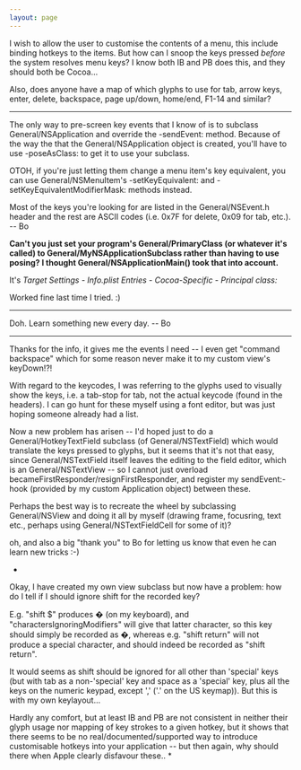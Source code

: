 ```yaml
---
layout: page
---
```


I wish to allow the user to customise the contents of a menu, this include binding hotkeys to the items. But how can I snoop the keys pressed *before* the system resolves menu keys? I know both IB and PB does this, and they should both be Cocoa...

Also, does anyone have a map of which glyphs to use for tab, arrow keys, enter, delete, backspace, page up/down, home/end, F1-14 and similar?

----

The only way to pre-screen key events that I know of is to subclass General/NSApplication and override the -sendEvent: method.  Because of the way the that the General/NSApplication object is created, you'll have to use -poseAsClass: to get it to use your subclass.
  
OTOH, if you're just letting them change a menu item's key equivalent, you can use General/NSMenuItem's -setKeyEquivalent: and -setKeyEquivalentModifierMask: methods instead.

Most of the keys you're looking for are listed in the General/NSEvent.h header and the rest are ASCII codes (i.e. 0x7F for delete, 0x09 for tab, etc.).  -- Bo

**Can't you just set your program's General/PrimaryClass (or whatever it's called) to General/MyNSApplicationSubclass rather than having to use posing? I thought General/NSApplicationMain() took that into account.**

It's  *Target Settings - Info.plist Entries - Cocoa-Specific - Principal class:*

Worked fine last time I tried. :)

----

Doh.  Learn something new every day.  -- Bo

----

Thanks for the info, it gives me the events I need -- I even get "command backspace" which for some reason never make it to my custom view's keyDown!?!

With regard to the keycodes, I was referring to the glyphs used to visually show the keys, i.e. a tab-stop for tab, not the actual keycode (found in the headers). I can go hunt for these myself using a font editor, but was just hoping someone already had a list.

Now a new problem has arisen -- I'd hoped just to do a General/HotkeyTextField subclass (of General/NSTextField) which would translate the keys pressed to glyphs, but it seems that it's not that easy, since General/NSTextField itself leaves the editing to the field editor, which is an General/NSTextView -- so I cannot just overload becameFirstResponder/resignFirstResponder, and register my sendEvent:-hook (provided by my custom Application object) between these.

Perhaps the best way is to recreate the wheel by subclassing General/NSView and doing it all by myself (drawing frame, focusring, text etc., perhaps using General/NSTextFieldCell for some of it)?

oh, and also a big "thank you" to Bo for letting us know that even he can learn new tricks :-)

*
Okay, I have created my own view subclass but now have a problem: how do I tell if I should ignore shift for the recorded key?

E.g. "shift $" produces � (on my keyboard), and "charactersIgnoringModifiers" will give that latter character, so this key should simply be recorded as �, whereas e.g. "shift return" will not produce a special character, and should indeed be recorded as "shift return".

It would seems as shift should be ignored for all other than 'special' keys (but with tab as a non-'special' key and space as a 'special' key, plus all the keys on the numeric keypad, except ',' ('.' on the US keymap)). But this is with my own keylayout...

Hardly any comfort, but at least IB and PB are not consistent in neither their glyph usage nor mapping of key strokes to a given hotkey, but it shows that there seems to be no real/documented/supported way to introduce customisable hotkeys into your application -- but then again, why should there when Apple clearly disfavour these..
*